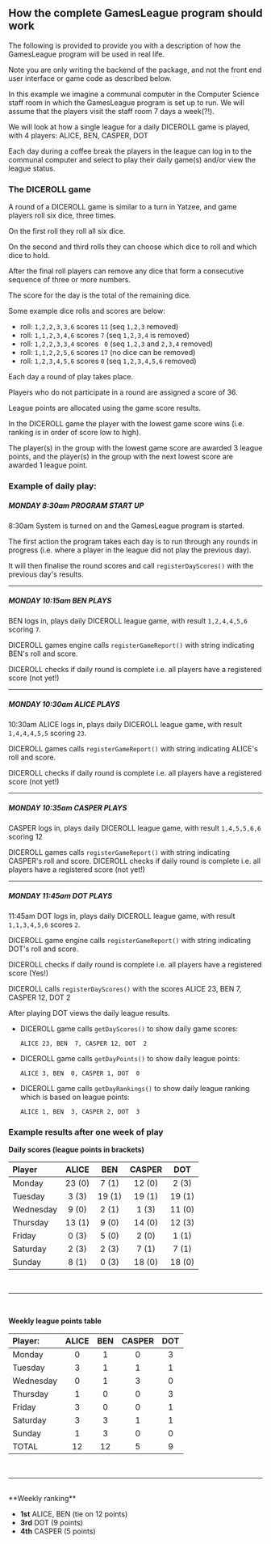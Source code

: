 ## How the complete GamesLeague program should work 

The following is provided to provide you with a description of how the GamesLeague program will be used in real life.

Note you are only writing the backend of the package, and not the front end user interface or game code as described below.

In this example we imagine a communal computer in the Computer Science staff room in which the GamesLeague program is set up to run. We will assume that the players visit the staff room 7 days a week(?!).

We will look at how a single league for a daily DICEROLL game is played, with 4 players: ALICE, BEN, CASPER, DOT

Each day during a coffee break the players in the league can log in to the communal computer and select to play their daily game(s) and/or view the league status.

### The DICEROLL game

A round of a DICEROLL game is similar to a turn in Yatzee, and game players roll six dice, three times.

On the first roll they roll all six dice.

On the second and third rolls they can choose which dice to roll and which dice to hold.

After the final roll players can remove any dice that form a consecutive sequence of three or more numbers.

The score for the day is the total of the remaining dice.

Some example dice rolls and scores are below:

 - roll: `1,2,2,3,3,6`  scores  `11`  (seq `1,2,3` removed)
 - roll: `1,1,2,3,4,6`  scores   `7`  (seq `1,2,3,4` is removed)
 - roll: `1,2,2,3,3,4`  scores  ` 0`  (seq `1,2,3` and `2,3,4` removed)
 - roll: `1,1,2,2,5,6`  scores  `17`  (no dice can be removed)
 - roll: `1,2,3,4,5,6`  scores   `0`  (seq `1,2,3,4,5,6` removed)


Each day a round of play takes place. 

Players who do not participate in a round are assigned a score of 36. 

League points are allocated using the game score results. 

In the DICEROLL game the player with the lowest game score wins (i.e. ranking is in order of score low to high). 

The player(s) in the group with the lowest game score are awarded 3 league points, and the player(s) in the group with the next lowest score are awarded 1 league point. 


### Example of daily play:

##### MONDAY 8:30am PROGRAM START UP

8:30am System is turned on and the GamesLeague program is started.

The first action the program takes each day is to run through any rounds in progress (i.e. where a player in the league did not play the previous day). 

It will then finalise the round scores and call `registerDayScores()` with the previous day's results.

-----

##### MONDAY 10:15am BEN PLAYS
BEN logs in, plays daily DICEROLL league game, with result `1,2,4,4,5,6` scoring `7`.

DICEROLL games engine calls `registerGameReport()` with string indicating BEN's roll and score.

DICEROLL checks if daily round is complete i.e. all players have a registered score (not yet!)

-----

##### MONDAY 10:30am ALICE PLAYS
10:30am ALICE logs in, plays daily DICEROLL league game, with result `1,4,4,4,5,5` scoring `23`.

DICEROLL games calls `registerGameReport()` with string indicating ALICE's roll and score.

DICEROLL checks if daily round is complete i.e. all players have a registered score (not yet!)

-------

##### MONDAY 10:35am CASPER PLAYS
CASPER logs in, plays daily DICEROLL league game, with result `1,4,5,5,6,6` scoring 12

DICEROLL games calls `registerGameReport()` with string indicating CASPER's roll and score.
DICEROLL checks if daily round is complete i.e. all players have a registered score (not yet!)

------

##### MONDAY 11:45am DOT PLAYS
11:45am DOT logs in, plays daily DICEROLL league game, with result `1,1,3,4,5,6` scores `2`.

DICEROLL game engine calls `registerGameReport()` with string indicating DOT's roll and score.

DICEROLL checks if daily round is complete i.e. all players have a registered score (Yes!)

DICEROLL calls `registerDayScores()` with the scores ALICE 23, BEN 7, CASPER 12, DOT 2

After playing DOT views the daily league results.

 - DICEROLL game calls `getDayScores()` to show daily game scores:   
   ```
   ALICE 23, BEN  7, CASPER 12, DOT  2
   ```
 - DICEROLL game calls `getDayPoints()` to show daily league points: 
   ```
   ALICE 3, BEN  0, CASPER 1, DOT  0
   ```
 - DICEROLL game calls `getDayRankings()` to show daily league ranking which is based on league points: 
   ```
   ALICE 1, BEN  3, CASPER 2, DOT  3
   ```

### Example results after one week of play

**Daily scores (league points in brackets)**

|Player |  ALICE  | BEN  |  CASPER | DOT  | 
|:--|:-:|:-:|:-:|:-:|
| Monday      | 23 (0) | 7 (1) | 12 (0) |  2 (3) | 
| Tuesday     | 3 (3) | 19 (1) | 19 (1) |  19  (1) | 
| Wednesday   | 9 (0) | 2 (1) | 1 (3) |  11 (0) | 
| Thursday    | 13 (1) | 9 (0) | 14 (0) |  12 (3) | 
| Friday      | 0 (3) | 5 (0) | 2 (0) |  1  (1) | 
| Saturday    | 2 (3) | 2 (3) | 7 (1) |  7  (1) | 
| Sunday      | 8 (1) | 0 (3) | 18 (0) |  18 (0) | 

<br>

------
<br>

**Weekly league points table**

| Player: |  ALICE  | BEN  |  CASPER | DOT  | 
|:--|:-:|:-:|:-:|:-:|
| Monday      | 0 | 1  | 0  |  3 | 
| Tuesday     | 3  | 1  | 1  |  1 | 
| Wednesday   | 0  | 1  | 3  |  0 | 
| Thursday    | 1  | 0  | 0  |  3 | 
| Friday      | 3  | 0  | 0  |  1 | 
| Saturday    | 3  | 3  | 1  |  1 | 
| Sunday      | 1  | 3  | 0  |  0 | 
| TOTAL       | 12  | 12  | 5  |  9 | 

<br>

------
<br>
**Weekly ranking**

- **1st** ALICE, BEN (tie on 12 points)
- **3rd** DOT (9 points)
- **4th** CASPER (5 points)

